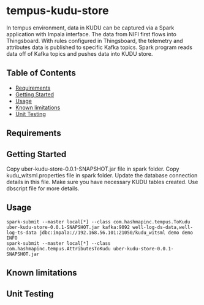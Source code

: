 # tempus-kudu-store
In tempus environment, data in KUDU can be captured via a Spark application with Impala interface. The data from NIFI
first flows into Thingsboard. With rules configured in Thingsboard, the telemetry and attributes data is published to
specific Kafka topics. Spark program reads data off of Kafka topics and pushes data into KUDU store.

## Table of Contents

- [Requirements](#requirements)
- [Getting Started](#getting-started)
- [Usage](#usage)
- [Known limitations](#limitations)
- [Unit Testing](#unit-testing)

## Requirements

## Getting Started

Copy uber-kudu-store-0.0.1-SNAPSHOT.jar file in spark folder.
Copy kudu_witsml.properties file in spark folder. Update the database connection details in this file.
Make sure you have necessary KUDU tables created. Use dbscript file for more details.

## Usage

    spark-submit --master local[*] --class com.hashmapinc.tempus.ToKudu uber-kudu-store-0.0.1-SNAPSHOT.jar kafka:9092 well-log-ds-data,well-log-ts-data jdbc:impala://192.168.56.101:21050/kudu_witsml demo demo INFO
    spark-submit --master local[*] --class com.hashmapinc.tempus.AttributesToKudu uber-kudu-store-0.0.1-SNAPSHOT.jar


## Known limitations

## Unit Testing